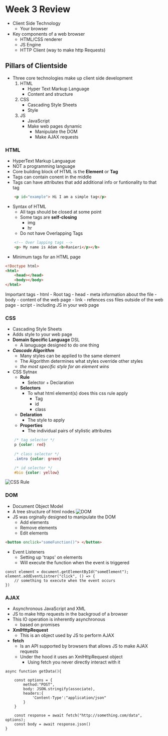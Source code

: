# Week 3 Review
- Client Side Technology
    - Your browser
- Key components of a web browser
    - HTML/CSS renderer
    - JS Engine
    - HTTP Client (way to make http Requests)
## Pillars of Clientside
- Three core technologies make up client side development
    1. HTML
        - Hyper Text Markup Language
        - Content and structure
    2. CSS
        - Cascading Style Sheets
        - Style
    3. JS
        - JavaScript
        - Make web pages dynamic
            - Manipulate the DOM
            - Make AJAX requests
### HTML
- HyperText Markup Languague
- NOT a programming language
- Core building block of HTML is the **Element** or **Tag**
- Tags can contain conent in the middle
- Tags can have attributes that add additional info or funtionality to that tag
```html
    <p id="example"> Hi I am a simple tag</p>
```
- Syntax of HTML
    - All tags should be closed at some point
    - Some tags are **self-closing**
        - img
        - hr
    - Do not have Overlapping Tags
```html
    <!-- Over lapping tags -->
    <p> My name is Adam <b>Ranieri</p></b>
```
- Minimum tags for an HTML page
```html
<!Doctype html>
<html>
    <head></head>
    <body></body>
</html>
```
Important tags
    - html
        - Root tag
    - head
        - meta information about the file
    - body
        - content of the web page
    - link
        - refences css files outside of the web page
    - script
        - including JS in your web page

### CSS
- Cascading Style Sheets
- Adds style to your web page
- **Domain Specific Language** DSL
    - A lanuguage designed to do one thing
- ***Cascade Algorithm***
    - Many styles can be applied to the same element
    - The Algorithm determines what styles override other styles
    - *the most specific style for an element wins*
- CSS Sytnax
    - **Rule**
        - Selector + Declaration
    - **Selectors**
        - To what html element(s) does this css rule apply
            - Tag
            - id
            - class
    - **Delaration**
        - The style to apply
    - **Properties**
        - The individual pairs of stylistic attributes
```CSS
    /* tag selector */
    p {color: red} 
    
    /* class selector */
    .intro {color: green}

    /* id selector */
    #bio {color: yellow}
```
![CSS Rule](https://puzzleweb.ru/en/images/css/1_1.png)

### DOM
- Document Object Model
- A tree structure of html nodes
![DOM](https://www.w3schools.com/js/pic_htmltree.gif)
- JS was orginally designed to manipulate the DOM
    - Add elements
    - Remove elements
    - Edit elements 
```html
<button onclick="someFunction()"> </button>
```
- Event Listeners
    - Setting up 'traps' on elements 
    - Will execute the function when the event is triggered

```JS
const element = document.getElementById("someElement");
element.addEventListner("click", () => {
    // something to execute when the event occurs
})
```

### AJAX
- Asynchronous JavaScript and XML
- JS to make http requests in the backgroud of a browser
- This IO operation is inherently asynchronous 
    - based on promises
- **XmlHttpRequest**
    - This is an object used by JS to perform AJAX
- **fetch**
    - Is an API supported by browsers that allows JS to make AJAX requests
    - Under the hood it uses an XmlHttpRequest object
        - Using fetch you never directly interact with it
```JS
async function getData(){

    const options = {
        method:"POST",
        body: JSON.stringify(associate),
        headers:{
            'Content-Type':"application/json"
        }
    }

    const response = await fetch("http://something.com/data", options);
    const body = await response.json()
}
```